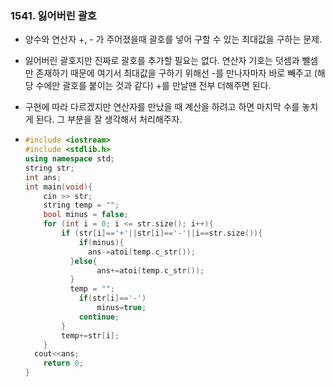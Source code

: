 ### 1541. 잃어버린 괄호

- 양수와 연산자 +, - 가 주어졌을때 괄호를 넣어 구할 수 있는 최대값을 구하는 문제.

- 잃어버린 괄호지만 진짜로 괄호를 추가할 필요는 없다. 연산자 기호는 덧셈과 뺄셈만 존재하기 때문에 여기서 최대값을 구하기 위해선 -를 만나자마자 바로 빼주고 (해당 수에만 괄호를 붙이는 것과 같다) +를 만날땐 전부 더해주면 된다.

- 구현에 따라 다르겠지만 연산자를 만났을 때 계산을 하려고 하면 마지막 수를 놓치게 된다. 그 부분을 잘 생각해서 처리해주자.

- ```c++
  #include <iostream>
  #include <stdlib.h>
  using namespace std;
  string str;
  int ans;
  int main(void){
      cin >> str;
      string temp = "";
      bool minus = false;
      for (int i = 0; i <= str.size(); i++){
          if (str[i]=='+'||str[i]=='-'||i==str.size()){
              if(minus){
              	ans-=atoi(temp.c_str());
  			}else{
                  ans+=atoi(temp.c_str());
          	}
  			temp = "";
              if(str[i]=='-')
                  minus=true;
              continue;
          }
          temp+=str[i];
      }
  	cout<<ans;
      return 0;
  }
  ```

  